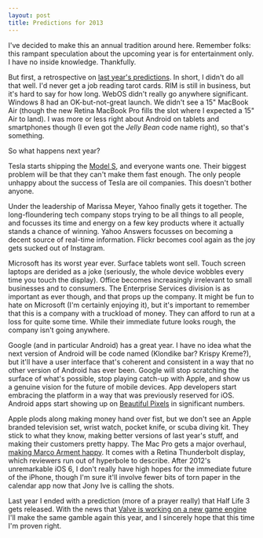 ```yaml
---
layout: post
title: Predictions for 2013
---
```


I've decided to make this an annual tradition around here. Remember folks: this rampant speculation about the upcoming year is for entertainment only. I have no inside knowledge. Thankfully.

But first, a retrospective on [last year's predictions][1]. In short, I didn't do all that well. I'd never get a job reading tarot cards. RIM is still in business, but it's hard to say for how long. WebOS didn't really go anywhere significant. Windows 8 had an OK-but-not-great launch. We didn't see a 15" MacBook Air (though the new Retina MacBook Pro fills the slot where I expected a 15" Air to land). I was more or less right about Android on tablets and smartphones though (I even got the *Jelly Bean* code name right), so that's something.

So what happens next year?

Tesla starts shipping the [Model S][2], and everyone wants one. Their biggest problem will be that they can't make them fast enough. The only people unhappy about the success of Tesla are oil companies. This doesn't bother anyone.

Under the leadership of Marissa Meyer, Yahoo finally gets it together. The long-floundering tech company stops trying to be all things to all people, and focusses its time and energy on a few key products where it actually stands a chance of winning. Yahoo Answers focusses on becoming a decent source of real-time information. Flickr becomes cool again as the joy gets sucked out of Instagram.

Microsoft has its worst year ever. Surface tablets wont sell. Touch screen laptops are derided as a joke (seriously, the whole device wobbles every time you touch the display). Office becomes increasingly irrelevant to small businesses and to consumers. The Enterprise Services division is as important as ever though, and that props up the company. It might be fun to hate on Microsoft (I'm certainly enjoying it), but it's important to remember that this is a company with a truckload of money. They can afford to run at a loss for quite some time. While their immediate future looks rough, the company isn't going anywhere.

Google (and in particular Android) has a great year. I have no idea what the next version of Android will be code named (Klondike bar? Krispy Kreme?), but it'll have a user interface that's coherent and consistent in a way that no other version of Android has ever been. Google will stop scratching the surface of what's possible, stop playing catch-up with Apple, and show us a genuine vision for the future of mobile devices. App developers start embracing the platform in a way that was previously reserved for iOS. Android apps start showing up on [Beautiful Pixels][4] in significant numbers.

Apple plods along making money hand over fist, but we don't see an Apple branded television set, wrist watch, pocket knife, or scuba diving kit. They stick to what they know, making better versions of last year's stuff, and making their customers pretty happy. The Mac Pro gets a major overhaul, [making Marco Arment happy][3]. It comes with a Retina Thunderbolt display, which reviewers run out of hyperbole to describe. After 2012's unremarkable iOS 6, I don't really have high hopes for the immediate future of the iPhone, though I'm sure it'll involve fewer bits of torn paper in the calendar app now that Jony Ive is calling the shots.

Last year I ended with a prediction (more of a prayer really) that Half Life 3 gets released. With the news that [Valve is working on a new game engine][5] I'll make the same gamble again this year, and I sincerely hope that this time I'm proven right.

[1]: /2011/12/14/predictions-for-2012.html
[2]: http://www.teslamotors.com/models
[3]: http://www.marco.org/2012/06/11/half-assed-mac-pro
[4]: http://beautifulpixels.com
[5]: http://au.ign.com/articles/2012/11/12/valve-working-on-new-game-engine